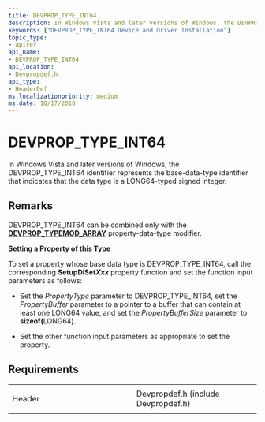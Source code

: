 ```yaml
---
title: DEVPROP_TYPE_INT64
description: In Windows Vista and later versions of Windows, the DEVPROP_TYPE_INT64 identifier represents the base-data-type identifier that indicates that the data type is a LONG64-typed signed integer.
keywords: ["DEVPROP_TYPE_INT64 Device and Driver Installation"]
topic_type:
- apiref
api_name:
- DEVPROP_TYPE_INT64
api_location:
- Devpropdef.h
api_type:
- HeaderDef
ms.localizationpriority: medium
ms.date: 10/17/2018
---
```


# DEVPROP_TYPE_INT64


In Windows Vista and later versions of Windows, the DEVPROP_TYPE_INT64 identifier represents the base-data-type identifier that indicates that the data type is a LONG64-typed signed integer.

## Remarks

DEVPROP_TYPE_INT64 can be combined only with the [**DEVPROP_TYPEMOD_ARRAY**](devprop-typemod-array.md) property-data-type modifier.

**Setting a Property of this Type**

To set a property whose base data type is DEVPROP_TYPE_INT64, call the corresponding **SetupDiSet*Xxx*** property function and set the function input parameters as follows:

- Set the *PropertyType* parameter to DEVPROP_TYPE_INT64, set the *PropertyBuffer* parameter to a pointer to a buffer that can contain at least one LONG64 value, and set the *PropertyBufferSize* parameter to <strong>sizeof(</strong>LONG64<strong>)</strong>.

- Set the other function input parameters as appropriate to set the property.

## Requirements

<table>
<colgroup>
<col width="50%" />
<col width="50%" />
</colgroup>
<tbody>
<tr class="odd">
<td align="left"><p>Header</p></td>
<td align="left">Devpropdef.h (include Devpropdef.h)</td>
</tr>
</tbody>
</table>

 

 





